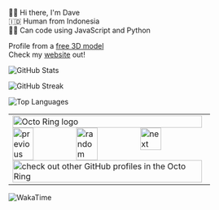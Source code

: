 <p>
🙋‍♂️ Hi there, I'm Dave<br />
🇮🇩 Human from Indonesia<br />
👩‍💻 Can code using JavaScript and Python<br />

Profile from a [free 3D model](https://123free3dmodels.com/toy-cartoon-house-beach-46436)<br />
Check my [website](https://dave9123.pages.dev) out!
</p>

![GitHub Stats](https://github-readme-stats.vercel.app/api?username=dave9123&show_icons=true&locale=en)

![GitHub Streak](https://github-readme-streak-stats.herokuapp.com/?user=dave9123)

![Top Languages](https://github-readme-stats.vercel.app/api/top-langs/?username=dave9123)

<table><tbody><tr><td><a href="https://octo-ring.com/"><img src="https://octo-ring.com/static/img/widget/top.png" width="99%" alt="Octo Ring logo" align="top"></a><br><a href="https://octo-ring.com/p/dave9123/prev"><img src="https://octo-ring.com/static/img/widget/prev.png" width="33%" alt="previous" align="top" title="previous profile"></a><a href="https://octo-ring.com/p/dave9123/random"><img src="https://octo-ring.com/static/img/widget/random.png" width="33%" alt="random" align="top" title="random profile"></a><a href="https://octo-ring.com/p/dave9123/next"><img src="https://octo-ring.com/static/img/widget/next.png" width="33%" alt="next" align="top" title="next profile"></a><br><a href="https://octo-ring.com/"><img src="https://octo-ring.com/static/img/widget/bottom.png" width="99%" alt="check out other GitHub profiles in the Octo Ring" align="top"></a></td></tr></tbody></table> 

![WakaTime](https://waka.hackclub.com/api/activity/chart/U07C3SJ99RP.svg)
